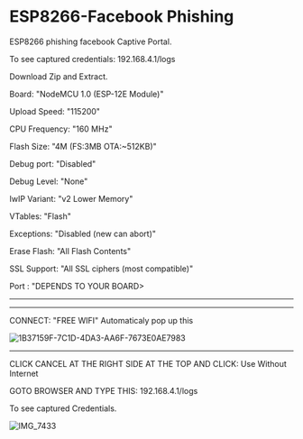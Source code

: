 # ESP8266-Facebook Phishing
ESP8266 phishing facebook Captive Portal.

To see captured credentials: 192.168.4.1/logs

Download Zip and Extract.


Board: "NodeMCU 1.0 (ESP-12E Module)"


Upload Speed: "115200"


CPU Frequency: "160 MHz"


Flash Size: "4M (FS:3MB OTA:~512KB)"


Debug port: "Disabled"


Debug Level: "None"


IwIP Variant: "v2 Lower Memory"


VTables: "Flash"


Exceptions: "Disabled (new can abort)"


Erase Flash: "All Flash Contents"


SSL Support: "All SSL ciphers (most compatible)"


Port : "DEPENDS TO YOUR BOARD>
_________________________________________

_________________________________________


CONNECT: "FREE WIFI"
Automaticaly pop up this


![1B37159F-7C1D-4DA3-AA6F-7673E0AE7983](https://user-images.githubusercontent.com/90843849/182660601-221c481d-1985-4a7d-94db-fe32dd3ffa29.png)

_________________________________________
CLICK CANCEL AT THE RIGHT SIDE AT THE TOP AND CLICK: Use Without Internet

GOTO BROWSER AND TYPE THIS: 192.168.4.1/logs 

To see captured Credentials.

![IMG_7433](https://user-images.githubusercontent.com/90843849/182632888-85cddc0d-72e5-4fdf-b7b9-577df79ae4fc.PNG)




